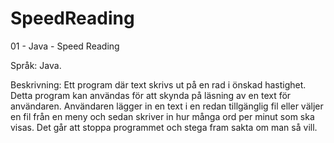 # SpeedReading
01  - Java - Speed Reading

Språk: Java.

Beskrivning: Ett program där text skrivs ut på en rad i önskad hastighet. Detta program kan
användas för att skynda på läsning av en text för användaren. Användaren lägger in en text i en
redan tillgänglig fil eller väljer en fil från en meny och sedan skriver in hur många ord per minut
som ska visas. Det går att stoppa programmet och stega fram sakta om man så vill.
